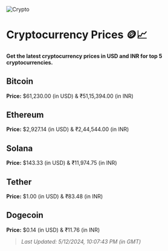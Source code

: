 
![Crypto](https://www.techguide.com.au/wp-content/uploads/2020/11/crypto3.jpeg)

# Cryptocurrency Prices 🪙📈

#### Get the latest cryptocurrency prices in USD and INR for top 5 cryptocurrencies.

## Bitcoin

**Price:** $61,230.00 (in USD) & ₹51,15,394.00 (in INR)

## Ethereum

**Price:** $2,927.14 (in USD) & ₹2,44,544.00 (in INR)

## Solana

**Price:** $143.33 (in USD) & ₹11,974.75 (in INR)

## Tether

**Price:** $1.00 (in USD) & ₹83.48 (in INR)

## Dogecoin

**Price:** $0.14 (in USD) & ₹11.76 (in INR)

> _Last Updated: 5/12/2024, 10:07:43 PM (in GMT)_
